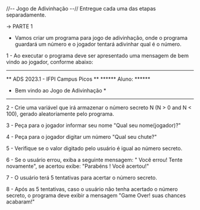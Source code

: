 //-- Jogo de Adivinhação --//
Entregue cada uma das etapas separadamente.

-> PARTE 1
- Vamos criar um programa para jogo de adivinhação, onde o programa guardará um número e o jogador tentará adivinhar qual é o número.

1 - Ao executar o programa deve ser apresentado uma mensagem de bem vindo ao jogador, conforme abaixo:
************************************ 
** ADS 2023.1 - IFPI Campus Picos **
****** Aluno: <Nome do aluno> ******
* Bem vindo ao Jogo de Adivinhação *
************************************

2 - Crie uma variável que irá armazenar o número secreto N (N > 0 and N < 100), gerado aleatoriamente pelo programa.

3 - Peça para o jogador informar seu nome "Qual seu nome(jogador)?" 

4 - Peça para o jogador digitar um número "Qual seu chute?" 

5 - Verifique se o valor digitado pelo usuário é igual ao número secreto.

6 - Se o usuário errou, exiba a seguinte mensagem: "<NOME> Você errou! Tente novamente", se acertou exibe: "Parabéns <NOME>! Você acertou!"

7 - O usuário terá 5 tentativas para acertar o número secreto. 

8 - Após as 5 tentativas, caso o usuário não tenha acertado o número secreto, o programa deve exibir a mensagem "Game Over! <NOME> suas chances acabaram!"